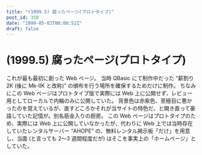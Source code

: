```yaml
---
title: "(1999.5) 腐ったページ(プロトタイプ)"
post_id: 350
date: "1999-05-03T00:00:52Z"
draft: false
---
```


# (1999.5) 腐ったページ(プロトタイプ)

これが最も最初に創った Web ページ。 当時 QBasic にて制作中だった “薪割り 2K (後に Mk-IIK と改称)” の頒布を行う場所を確保するためだけに制作。 ちなみにこの Web ページはプロトタイプ版で実際には Web 上に公開せず、レビュー用としてローカルで内輪のみに公開していた。  背景色は赤紫色、至極目に悪かったのを覚えているが、直すどころかそれが当サイトの特色だ、と開き直って豪語していた記憶が。別名筋金入りの厨房。 この Web ページはプロトタイプのため、実際には Web 上に公開していなかったが、代わりに Web 上では当時存在していたレンタルサーバー “AHOPE” の、無料レンタル掲示板「だけ」を用意し、当面 (と言っても 2～3 週間程度だが) はそこを事実上の「ホームページ」としていた。
